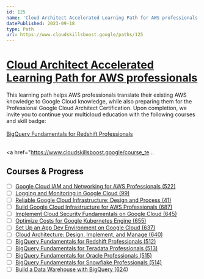 ```yaml
---
id: 125
name: 'Cloud Architect Accelerated Learning Path for AWS professionals'
datePublished: 2023-09-18
type: Path
url: https://www.cloudskillsboost.google/paths/125
---
```


# [Cloud Architect Accelerated Learning Path for AWS professionals](https://www.cloudskillsboost.google/paths/125)

This learning path helps AWS professionals translate their existing AWS knowledge to Google Cloud knowledge, while also preparing them for the Professional Google Cloud Architect Certification. Upon completion, we invite you to continue your multicloud education with the following courses and skill badge:<br>
<br><a href="https://www.cloudskillsboost.google/course_templates/512">BigQuery Fundamentals for Redshift Professionals</a>

<br><a href="https://www.cloudskillsboost.google/course_te...

## Courses & Progress

- [ ] [Google Cloud IAM and Networking for AWS Professionals (522)](../courses/Google-Cloud-IAM-and-Networking-for-AWS-Professionals.md)
- [ ] [Logging and Monitoring in Google Cloud (99)](../courses/Logging-and-Monitoring-in-Google-Cloud.md)
- [ ] [Reliable Google Cloud Infrastructure: Design and Process (41)](../courses/Reliable-Google-Cloud-Infrastructure-Design-and-Process.md)
- [ ] [Build Google Cloud Infrastructure for AWS Professionals (687)](../courses/Build-Google-Cloud-Infrastructure-for-AWS-Professionals.md)
- [ ] [Implement Cloud Security Fundamentals on Google Cloud (645)](../courses/Implement-Cloud-Security-Fundamentals-on-Google-Cloud.md)
- [ ] [Optimize Costs for Google Kubernetes Engine (655)](../courses/Optimize-Costs-for-Google-Kubernetes-Engine.md)
- [ ] [Set Up an App Dev Environment on Google Cloud (637)](../courses/Set-Up-an-App-Dev-Environment-on-Google-Cloud.md)
- [ ] [Cloud Architecture: Design, Implement, and Manage (640)](../courses/Cloud-Architecture-Design-Implement-and-Manage.md)
- [ ] [BigQuery Fundamentals for Redshift Professionals (512)](../courses/BigQuery-Fundamentals-for-Redshift-Professionals.md)
- [ ] [BigQuery Fundamentals for Teradata Professionals (513)](../courses/BigQuery-Fundamentals-for-Teradata-Professionals.md)
- [ ] [BigQuery Fundamentals for Oracle Professionals (515)](../courses/BigQuery-Fundamentals-for-Oracle-Professionals.md)
- [ ] [BigQuery Fundamentals for Snowflake Professionals (514)](../courses/BigQuery-Fundamentals-for-Snowflake-Professionals.md)
- [ ] [Build a Data Warehouse with BigQuery (624)](../courses/Build-a-Data-Warehouse-with-BigQuery.md)
